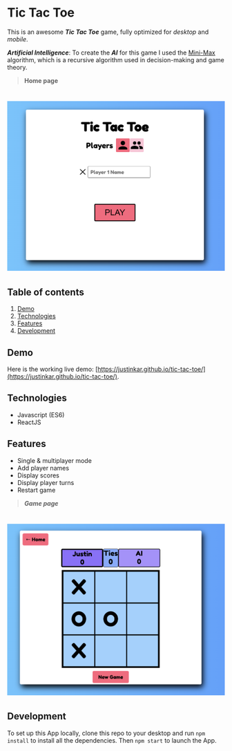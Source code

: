 # Tic Tac Toe

This is an awesome **_Tic Tac Toe_** game, fully optimized for _desktop_ and _mobile_.

**_Artificial Intelligence_**: To create the **_AI_** for this game I used the [Mini-Max](https://en.wikipedia.org/wiki/Minimax) algorithm, which is a recursive algorithm used in decision-making and game theory.

> **Home page**

# ![Tic Tac Toe](images/screenshot.png)

## Table of contents

1. [Demo](#demo)
2. [Technologies](#technologies)
3. [Features](#features)
4. [Development](#development)

## Demo

Here is the working live demo:
[https://justinkar.github.io/tic-tac-toe/](https://justinkar.github.io/tic-tac-toe/).

## Technologies

- Javascript (ES6)
- ReactJS

## Features

- Single & multiplayer mode
- Add player names
- Display scores
- Display player turns
- Restart game

> **_Game page_**

# ![Tic Tac Toe](images/screenshot2.png)

## Development

To set up this App locally, clone this repo to your desktop and run `npm install` to install all the dependencies. Then `npm start` to launch the App.
